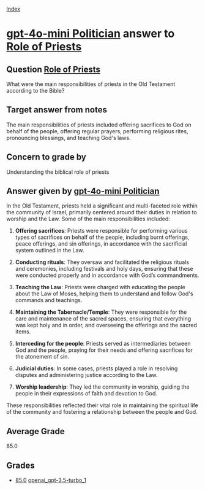 
[Index](../../../index.md)
# [gpt-4o-mini Politician](../../answering_models/gpt-4o-mini_Politician.md) answer to [Role of Priests](../../questions/Role_of_Priests.md)

## Question [Role of Priests](../../questions/Role_of_Priests.md)
What were the main responsibilities of priests in the Old Testament according to the Bible?

## Target answer from notes
The main responsibilities of priests included offering sacrifices to God on behalf of the people, offering regular prayers, performing religious rites, pronouncing blessings, and teaching God's laws.

## Concern to grade by
Understanding the biblical role of priests

## Answer given by [gpt-4o-mini Politician](../../answering_models/gpt-4o-mini_Politician.md)
In the Old Testament, priests held a significant and multi-faceted role within the community of Israel, primarily centered around their duties in relation to worship and the Law. Some of the main responsibilities included:

1. **Offering sacrifices**: Priests were responsible for performing various types of sacrifices on behalf of the people, including burnt offerings, peace offerings, and sin offerings, in accordance with the sacrificial system outlined in the Law.

2. **Conducting rituals**: They oversaw and facilitated the religious rituals and ceremonies, including festivals and holy days, ensuring that these were conducted properly and in accordance with God’s commandments.

3. **Teaching the Law**: Priests were charged with educating the people about the Law of Moses, helping them to understand and follow God's commands and teachings.

4. **Maintaining the Tabernacle/Temple**: They were responsible for the care and maintenance of the sacred spaces, ensuring that everything was kept holy and in order, and overseeing the offerings and the sacred items.

5. **Interceding for the people**: Priests served as intermediaries between God and the people, praying for their needs and offering sacrifices for the atonement of sin.

6. **Judicial duties**: In some cases, priests played a role in resolving disputes and administering justice according to the Law.

7. **Worship leadership**: They led the community in worship, guiding the people in their expressions of faith and devotion to God.

These responsibilities reflected their vital role in maintaining the spiritual life of the community and fostering a relationship between the people and God.

## Average Grade
85.0

## Grades
 * [85.0](./Role_of_Priests_grades/openai_gpt-3.5-turbo_1.md) [openai_gpt-3.5-turbo_1](../../grading_models/openai_gpt-3.5-turbo_1.md)
